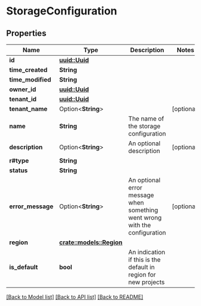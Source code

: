 # StorageConfiguration

## Properties

Name | Type | Description | Notes
------------ | ------------- | ------------- | -------------
**id** | [**uuid::Uuid**](uuid::Uuid.md) |  | 
**time_created** | **String** |  | 
**time_modified** | **String** |  | 
**owner_id** | [**uuid::Uuid**](uuid::Uuid.md) |  | 
**tenant_id** | [**uuid::Uuid**](uuid::Uuid.md) |  | 
**tenant_name** | Option<**String**> |  | [optional]
**name** | **String** | The name of the storage configuration | 
**description** | Option<**String**> | An optional description | [optional]
**r#type** | **String** |  | 
**status** | **String** |  | 
**error_message** | Option<**String**> | An optional error message when something went wrong with the configuration | [optional]
**region** | [**crate::models::Region**](Region.md) |  | 
**is_default** | **bool** | An indication if this is the default in region for new projects | 

[[Back to Model list]](../README.md#documentation-for-models) [[Back to API list]](../README.md#documentation-for-api-endpoints) [[Back to README]](../README.md)


